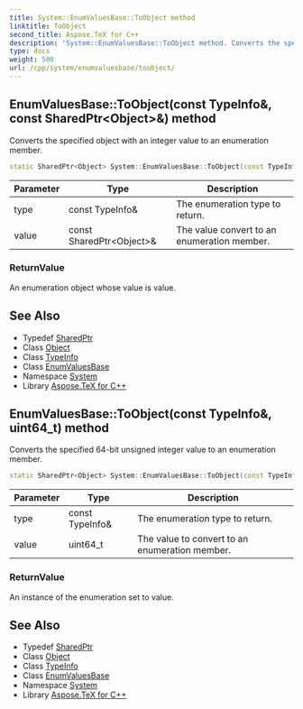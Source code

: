 ```yaml
---
title: System::EnumValuesBase::ToObject method
linktitle: ToObject
second_title: Aspose.TeX for C++
description: 'System::EnumValuesBase::ToObject method. Converts the specified object with an integer value to an enumeration member in C++.'
type: docs
weight: 500
url: /cpp/system/enumvaluesbase/toobject/
---
```

## EnumValuesBase::ToObject(const TypeInfo\&, const SharedPtr\<Object\>\&) method


Converts the specified object with an integer value to an enumeration member.

```cpp
static SharedPtr<Object> System::EnumValuesBase::ToObject(const TypeInfo &type, const SharedPtr<Object> &value)
```


| Parameter | Type | Description |
| --- | --- | --- |
| type | const TypeInfo\& | The enumeration type to return. |
| value | const SharedPtr\<Object\>\& | The value convert to an enumeration member. |

### ReturnValue

An enumeration object whose value is value.

## See Also

* Typedef [SharedPtr](../../sharedptr/)
* Class [Object](../../object/)
* Class [TypeInfo](../../typeinfo/)
* Class [EnumValuesBase](../)
* Namespace [System](../../)
* Library [Aspose.TeX for C++](../../../)
## EnumValuesBase::ToObject(const TypeInfo\&, uint64_t) method


Converts the specified 64-bit unsigned integer value to an enumeration member.

```cpp
static SharedPtr<Object> System::EnumValuesBase::ToObject(const TypeInfo &type, uint64_t value)
```


| Parameter | Type | Description |
| --- | --- | --- |
| type | const TypeInfo\& | The enumeration type to return. |
| value | uint64_t | The value to convert to an enumeration member. |

### ReturnValue

An instance of the enumeration set to value.

## See Also

* Typedef [SharedPtr](../../sharedptr/)
* Class [Object](../../object/)
* Class [TypeInfo](../../typeinfo/)
* Class [EnumValuesBase](../)
* Namespace [System](../../)
* Library [Aspose.TeX for C++](../../../)
